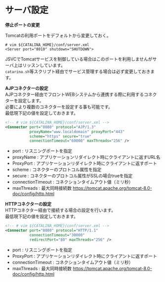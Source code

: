 # サーバ設定

**停止ポートの変更**  

Tomcatの利用ポートをデフォルトから変更しておく。  

```
# vim ${CATALINA_HOME}/conf/server.xml
<Server port="8010" shutdown="SHUTDOWN">
```

JSVCでTomcatサービスを制御している場合はこのポートを利用しませんがサーバ上はリッスンしています。  
`catarina.sh`等スクリプト経由でサービス管理する場合は必ず変更しておきます。  

**AJPコネクターの設定**  
AJPコネクター経由でフロントWEBシステムから連携する際に利用するコネクターを設定します。  
必要により複数のコネクターを設定する事も可能です。  
最低現下記の値を設定しておきます。  

```xml
<!-- # vim ${CATALINA_HOME}/conf/server.xml -->
<Connector port="8080" protocol="AJP/1.3"
           proxyName="www.localdomain" proxyPort="443"
           scheme="https" secure="true"
           connectionTimeout="60000" maxThreads="256" />
```

* port : リスニングポートを指定
* proxyName : アプリケーションリダイレクト時にクライアントに返すURL名
* ProxyPort : アプリケーションリダイレクト時にクライアントに返すポート
* scheme : コネクターのプロトコル属性を指定  
* secure : コネクターのプロトコル属性がSSLの場合trueを指定
* connectionTimeout : コネクションタイムアウト値（ミリ秒）
* maxThreads : 最大同時接続数
https://tomcat.apache.org/tomcat-8.0-doc/config/http.html  

**HTTPコネクターの設定**  
HTTPコネクター経由で接続する場合の設定を行います。  
最低現下記の値を設定しておきます。  

```xml
<!-- # vim ${CATALINA_HOME}/conf/server.xml -->
<Connector port="8080" protocol="HTTP/1.1"
           connectionTimeout="30000"
           redirectPort="80" maxThreads="256" />
```

* port : リスニングポートを指定
* ProxyPort : アプリケーションリダイレクト時にクライアントに返すポート
* connectionTimeout : コネクションタイムアウト値（ミリ秒）
* maxThreads : 最大同時接続数
https://tomcat.apache.org/tomcat-8.0-doc/config/http.html  
